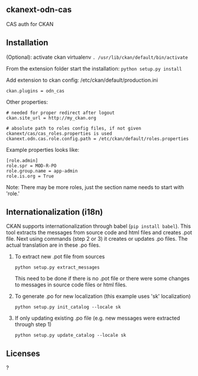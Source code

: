 ckanext-odn-cas
-------

CAS auth for CKAN

Installation
-------

(Optional): activate ckan virtualenv ``` . /usr/lib/ckan/default/bin/activate ```

From the extension folder start the installation: ``` python setup.py install ```

Add extension to ckan config: /etc/ckan/default/production.ini

```ApacheConf
ckan.plugins = odn_cas
```

Other properties:

```ApacheConf
# needed for proper redirect after logout
ckan.site_url = http://my_ckan.org

# absolute path to roles config files, if not given ckanext/cas/cas_roles.properties is used
ckanext.odn.cas.role.config.path = /etc/ckan/default/roles.properties
```

Example properties looks like:

```
[role.admin]
role.spr = MOD-R-PO
role.group.name = app-admin
role.is.org = True
```

Note: There may be more roles, just the section name needs to start with 'role.'

Internationalization (i18n)
-------
CKAN supports internationalization through babel (```pip install babel```). This tool extracts the messages from source code and html files
and creates .pot file. Next using commands (step 2 or 3) it creates or updates .po files. The actual translation are in these .po files.

1. To extract new .pot file from sources
	```
	python setup.py extract_messages
	```
	
	This need to be done if there is no .pot file or there were some changes to messages in source code files or html files.

2. To generate .po for new localization (this example uses 'sk' localization)
	```
	python setup.py init_catalog --locale sk
	```

3. If only updating existing .po file (e.g. new messages were extracted through step 1)
	```
	python setup.py update_catalog --locale sk
	```

Licenses
-------

?
